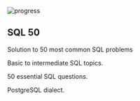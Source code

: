 ![progress](https://img.shields.io/badge/Progress:-33_/_50-plastic)
## SQL 50

Solution to 50 most common SQL problems

Basic to intermediate SQL topics.

50 essential SQL questions.

PostgreSQL dialect.
